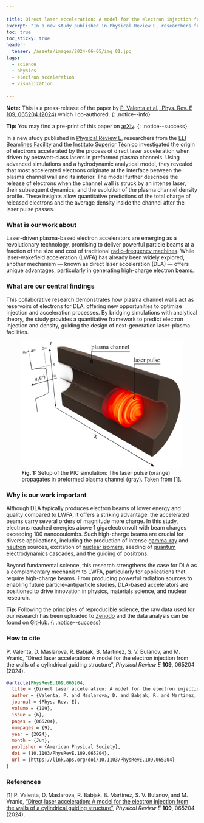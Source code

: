 ```yaml
---

title: Direct laser acceleration: A model for the electron injection from the walls of a cylindrical guiding structure
excerpt: "In a new study published in Physical Review E, researchers from the ELI Beamlines Facility and the Instituto Superior Técnico investigated the origin of electrons accelerated by the process of direct laser acceleration when driven by petawatt-class lasers in preformed plasma channels. Using advanced simulations and a hydrodynamic analytical model, they revealed that most accelerated electrons originate at the interface between the plasma channel wall and its interior. The model further describes the release of electrons when the channel wall is struck by an intense laser, their subsequent dynamics, and the evolution of the plasma channel density profile. These insights allow quantitative predictions of the total charge of released electrons and the average density inside the channel after the laser pulse passes."
toc: true
toc_sticky: true
header:
  teaser: /assets/images/2024-06-05/img_01.jpg
tags: 
  - science
  - physics
  - electron acceleration
  - visualization

---
```


**Note:** This is a press-release of the paper by [P. Valenta et al., Phys. Rev. E 109, 065204 (2024)](https://doi.org/10.1103/PhysRevE.109.065204) which I co-authored.
{: .notice--info}

**Tip:** You may find a pre-print of this paper on [arXiv](https://arxiv.org/abs/2402.14561).
{: .notice--success}

In a new study published in [Physical Review E](https://doi.org/10.1103/PhysRevE.109.065204), researchers from the [ELI Beamlines Facility](https://www.eli-beams.eu/) and the [Instituto Superior Técnico](https://tecnico.ulisboa.pt/en/) investigated the origin of electrons accelerated by the process of direct laser acceleration when driven by petawatt-class lasers in preformed plasma channels. Using advanced simulations and a hydrodynamic analytical model, they revealed that most accelerated electrons originate at the interface between the plasma channel wall and its interior. The model further describes the release of electrons when the channel wall is struck by an intense laser, their subsequent dynamics, and the evolution of the plasma channel density profile. These insights allow quantitative predictions of the total charge of released electrons and the average density inside the channel after the laser pulse passes.

### What is our work about

Laser-driven plasma-based electron accelerators are emerging as a revolutionary technology, promising to deliver powerful particle beams at a fraction of the size and cost of traditional [radio-frequency machines](https://en.wikipedia.org/wiki/Particle_accelerator). While laser-wakefield acceleration (LWFA) has already been widely explored, another mechanism — known as direct laser acceleration (DLA) — offers unique advantages, particularly in generating high-charge electron beams.

### What are our central findings

This collaborative research demonstrates how plasma channel walls act as reservoirs of electrons for DLA, offering new opportunities to optimize injection and acceleration processes. By bridging simulations with analytical theory, the study provides a quantitative framework to predict electron injection and density, guiding the design of next-generation laser–plasma facilities.

<figure id="figure_1" style="max-width: 500px" class="align-center">
  <a href="/assets/images/2024-06-05/img_01.jpg" class="image-popup">
    <img src="/assets/images/2024-06-05/img_01.jpg" alt="Direct laser acceleration">
  </a>
  <figcaption>
  <strong>Fig. 1:</strong> Setup of the PIC simulation: The laser pulse (orange) propagates in preformed plasma channel (gray). Taken from <a href="#ref_1">[1]</a>.
  </figcaption>
</figure> 

### Why is our work important

Although DLA typically produces electron beams of lower energy and quality compared to LWFA, it offers a striking advantage: the accelerated beams carry several orders of magnitude more charge. In this study, electrons reached energies above 1 gigaelectronvolt with beam charges exceeding 100 nanocoulombs. Such high-charge beams are crucial for diverse applications, including the production of intense [gamma-ray](https://en.wikipedia.org/wiki/Gamma_ray) and [neutron](https://en.wikipedia.org/wiki/Neutron) sources, excitation of [nuclear isomers](https://en.wikipedia.org/wiki/Nuclear_isomer), seeding of [quantum electrodynamics](https://en.wikipedia.org/wiki/Quantum_electrodynamics) cascades, and the guiding of [positrons](https://en.wikipedia.org/wiki/Positron).

Beyond fundamental science, this research strengthens the case for DLA as a complementary mechanism to LWFA, particularly for applications that require high-charge beams. From producing powerful radiation sources to enabling future particle–antiparticle studies, DLA-based accelerators are positioned to drive innovation in physics, materials science, and nuclear research.

**Tip:** Following the principles of reproducible science, the raw data used for our research has been uploaded to [Zenodo](https://doi.org/10.5281/zenodo.17132062) and the data analysis can be found on [GitHub](https://github.com/valenpe7/PhysRevE.109.065204).
{: .notice--success}

### How to cite 

P. Valenta, D. Maslarova, R. Babjak, B. Martinez, S. V. Bulanov, and M. Vranic, “Direct laser acceleration: A model for the electron injection from the walls of a cylindrical guiding structure”, *Physical Review E* **109**, 065204 (2024).

```bibtex
@article{PhysRevE.109.065204,
  title = {Direct laser acceleration: A model for the electron injection from the walls of a cylindrical guiding structure},
  author = {Valenta, P. and Maslarova, D. and Babjak, R. and Martinez, B. and Bulanov, S. V. and Vrani\ifmmode \acute{c}\else \'{c}\fi{}, M.},
  journal = {Phys. Rev. E},
  volume = {109},
  issue = {6},
  pages = {065204},
  numpages = {9},
  year = {2024},
  month = {Jun},
  publisher = {American Physical Society},
  doi = {10.1103/PhysRevE.109.065204},
  url = {https://link.aps.org/doi/10.1103/PhysRevE.109.065204}
}
```

### References

[<a id="ref_1">1</a>] P. Valenta, D. Maslarova, R. Babjak, B. Martinez, S. V. Bulanov, and M. Vranic, [“Direct laser acceleration: A model for the electron injection from the walls of a cylindrical guiding structure”](https://doi.org/10.1103/PhysRevE.109.065204), *Physical Review E* **109**, 065204 (2024).